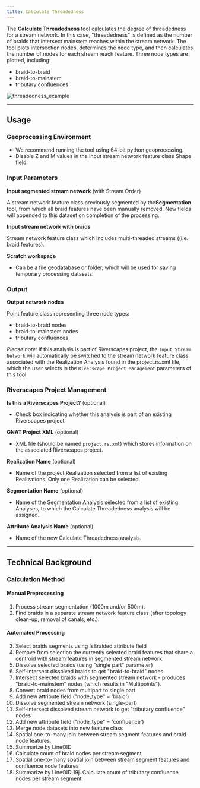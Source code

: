 ```yaml
---
title: Calculate Threadedness
---
```



The **Calculate Threadedness** tool calculates the degree of threadedness for a stream network.
In this case, "threadedness" is defined as the number of braids that intersect mainstem reaches
within the stream network. The tool plots intersection nodes, determines the node type, and then
calculates the number of nodes for each stream reach feature.  Three node types are plotted,
including:

* braid-to-braid
* braid-to-mainstem
* tributary confluences

![threadedness_example]({{site.baseurl}}/images/threadedness_example.png)

_______________________________________________________________

## Usage


### Geoprocessing Environment

* We recommend running the tool using 64-bit python geoprocessing.
* Disable Z and M values in the input stream network feature class Shape field.

### Input Parameters
 
**Input segmented stream network** (with Stream Order)

A stream network feature class previously segmented by the**Segmentation** tool, from which all braid features have been
 manually removed. New fields will appended to this dataset on completion of the processing.

**Input stream network with braids**

Stream network feature class which includes multi-threaded streams ((i.e. braid features).

**Scratch workspace**

* Can be a file geodatabase or folder, which will be used for saving temporary processing datasets.

### Output

**Output network nodes**

Point feature class representing three node types:
* braid-to-braid nodes
* braid-to-mainstem nodes
* tributary confluences

*Please note*: If this analysis is part of Riverscapes project, the `Input Stream Network` will automatically
 be switched to the stream network feature class associated with the Realization Analysis found in the project.rs.xml
 file, which the user selects in the `Riverscape Project Management` parameters of this tool.

### Riverscapes Project Management

**Is this a Riverscapes Project?** (optional)

* Check box indicating whether this analysis is part of an existing Riverscapes project.

**GNAT Project XML** (optional)

* XML file (should be named `project.rs.xml`) which stores information on the associated Riverscapes project.

**Realization Name** (optional)

* Name of the project Realization selected from a list of existing Realizations. Only one Realization can be selected.

**Segmentation Name** (optional)

* Name of the Segmentation Analysis selected from a list of existing Analyses, to which the Calculate Threadedness 
analysis will be assigned.

**Attribute Analysis Name** (optional)

* Name of the new Calculate Threadedness analysis.

_______________________________________________________________

## Technical Background

### Calculation Method

#### Manual Preprocessing
1. Process stream segmentation (1000m and/or 500m).
2. Find braids in a separate stream network feature class (after topology clean-up, removal of canals, etc.).

#### Automated Processing
3. Select braids segments using IsBraided attribute field
4. Remove from selection the currently selected braid features that share a centroid with stream features in segmented 
stream network.
5. Dissolve selected braids (using "single part" parameter)
6. Self-intersect dissolved braids to get "braid-to-braid" nodes.
7. Intersect selected braids with segmented stream network - produces "braid-to-mainstem" nodes (which results in 
"Multipoints").
8. Convert braid nodes from multipart to single part
9. Add new attribute field ("node_type" = 'braid')
10. Dissolve segmented stream network (single-part)
11. Self-intersect dissolved stream network to get "tributary confluence" nodes
12. Add new attribute field ("node_type" = 'confluence')
13. Merge node datasets into new feature class
14. Spatial one-to-many join between stream segment features and braid node features.
15. Summarize by LineOID
16. Calculate count of braid nodes per stream segment
17. Spatial one-to-many spatial join between stream segment features and confluence node features
18. Summarize by LineOID
19j. Calculate count of tributary confluence nodes per stream segment